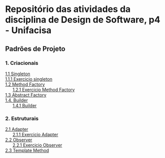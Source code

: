 # Repositório das atividades da disciplina de Design de Software, p4 - Unifacisa  
  
## Padrões de Projeto <br />    
  
### 1. Criacionais  <br />  
[1.1 Singleton](singleton)  
[1.1.1 Exercicio singleton](singleton)   
[1.2 Method Factory](methodFactory/01.md)   
&nbsp;&nbsp;&nbsp;&nbsp;&nbsp;&nbsp;[1.2.1 Exercicio Method Factory](map-factory-method)  
[1.3 Abstract Factory](map-abstract-factory)   
[1.4. Builder](builder)  
&nbsp;&nbsp;&nbsp;&nbsp;&nbsp;&nbsp;[1.4.1 Builder](builder-pattern)   

### 2. Estruturais <br />
[2.1 Adapter](backend-adapter)  
&nbsp;&nbsp;&nbsp;&nbsp;&nbsp;&nbsp;[2.1.1 Exercicio Adapter](adapter-project)   
[2.2 Observer](padrao-observer)   
&nbsp;&nbsp;&nbsp;&nbsp;&nbsp;&nbsp;[2.2.1 Exercicio Observer](exercicio-observer)   
[2.3 Template Method](template-method)
